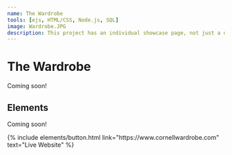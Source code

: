 ```yaml
---
name: The Wardrobe
tools: [ejs, HTML/CSS, Node.js, SQL]
image: Wardrobe.JPG
description: This project has an individual showcase page, not just a direct link to the project site or repo. Now you have more space to describe your awesome project!
---
```


# The Wardrobe

Coming soon!

## Elements

Coming soon!

<p class="text-center">
{% include elements/button.html link="https://www.cornellwardrobe.com" text="Live Website" %}
</p>